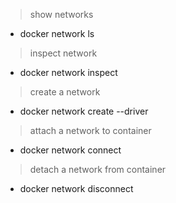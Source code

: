 > show networks

- docker network ls

> inspect network

- docker network inspect

> create a network

- docker network create --driver

> attach a network to container

- docker network connect

> detach a network from container

- docker network disconnect
